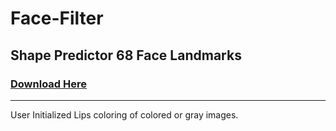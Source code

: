 # Face-Filter


##  Shape Predictor 68 Face Landmarks 
### [Download Here](https://github.com/tzutalin/dlib-android/blob/master/data/shape_predictor_68_face_landmarks.dat)
---

User Initialized Lips coloring of colored or gray images. 
